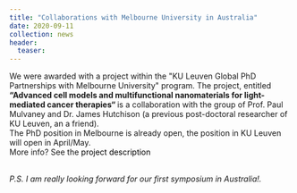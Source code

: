 ```yaml
---
title: "Collaborations with Melbourne University in Australia"
date: 2020-09-11
collection: news
header:
  teaser:
---
```


We were awarded with a project within the "KU Leuven Global PhD Partnerships with Melbourne University" program. The project, entitled <b> “Advanced cell models and multifunctional nanomaterials for light- mediated cancer therapies“ </b> is a collaboration with the group of Prof. Paul Mulvaney and Dr. James Hutchison (a previous post-doctoral researcher of KU Leuven, an a friend). <br>
The PhD position in Melbourne is already open, the position in KU Leuven will open in April/May.
<br>More info? See the <a href="https://melkul.research.unimelb.edu.au/2020/10/16/advanced-cell-models-and-multifunctional-nanomaterials-for-light-mediated-cancer-therapies/" style="color:black; text-decoration: none"> project description </a>

<br><i> P.S. I am really looking forward for our first symposium in Australia!.</i>
